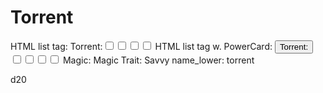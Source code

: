 # Torrent

HTML list tag: <tr><td>Torrent:</td><td><input type="checkbox" name="attr_torrent" value="1"><span class="checkmark"></span></td><td><input type="checkbox" name="attr_torrent" value="2"><span class="checkmark"></span></td><td><input type="checkbox" name="attr_torrent" value="3"><span class="checkmark"></span></td><td><input type="checkbox" name="attr_torrent" value="4"><span class="checkmark"></span></td></tr>
HTML list tag w. PowerCard: <tr><td><button class="txt-btn" type="roll" value="!power {{
--name|@{name} - Torrent
--Result Set| [[ [$skill|XPND] @{BAMF|challenge}d@{torrent}>4]]
--Hits|[^skill.ss]
--1s|[^skill.ones]
--format|skillcheck
}}">Torrent:</button></td><td><input type="checkbox" name="attr_torrent" value="6"><span class="checkmark"></span></td><td><input type="checkbox" name="attr_torrent" value="8"><span class="checkmark"></span></td><td><input type="checkbox" name="attr_torrent" value="10"><span class="checkmark"></span></td><td><input type="checkbox" name="attr_torrent" value="12"><span class="checkmark"></span></td></tr>
Magic: Magic
Trait: Savvy
name_lower: torrent

d20